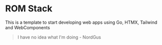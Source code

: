 # ROM Stack

This is a template to start developing web apps using Go, HTMX, Tailwind and WebComponents

> I have no idea what I'm doing - NordGus